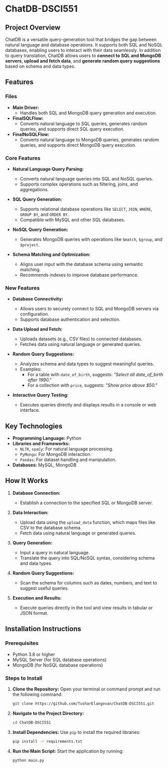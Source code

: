 # ChatDB-DSCI551

## Project Overview
ChatDB is a versatile query-generation tool that bridges the gap between natural language and database operations. It supports both SQL and NoSQL databases, enabling users to interact with their data seamlessly. In addition to query translation, ChatDB allows users to **connect to SQL and MongoDB servers**, **upload and fetch data**, and **generate random query suggestions** based on schema and data types.

## Features

### Files
- **Main Driver:**
  - Handles both SQL and MongoDB query generation and execution.
- **FinalSQLFlow:**
  - Converts natural language to SQL queries, generates random queries, and supports direct SQL query execution.
- **FinalNoSQLFlow:**
  - Converts natural language to MongoDB queries, generates random queries, and supports direct MongoDB query execution.

### Core Features
- **Natural Language Query Parsing:**
  - Converts natural language queries into SQL and NoSQL queries.
  - Supports complex operations such as filtering, joins, and aggregations.

- **SQL Query Generation:**
  - Supports relational database operations like `SELECT`, `JOIN`, `WHERE`, `GROUP BY`, and `ORDER BY`.
  - Compatible with MySQL and other SQL databases.

- **NoSQL Query Generation:**
  - Generates MongoDB queries with operations like `$match`, `$group`, and `$project`.

- **Schema Matching and Optimization:**
  - Aligns user input with the database schema using semantic matching.
  - Recommends indexes to improve database performance.

### New Features
- **Database Connectivity:**
  - Allows users to securely connect to SQL and MongoDB servers via configuration.
  - Supports database authentication and selection.

- **Data Upload and Fetch:**
  - Uploads datasets (e.g., CSV files) to connected databases.
  - Fetches data using natural language or generated queries.

- **Random Query Suggestions:**
  - Analyzes schema and data types to suggest meaningful queries.
  - Examples:
    - For a table with `date_of_birth`, suggests: *"Select all date_of_birth after 1990."*
    - For a collection with `price`, suggests: *"Show price above $50."*

- **Interactive Query Testing:**
  - Executes queries directly and displays results in a console or web interface.

## Key Technologies
- **Programming Language:** Python
- **Libraries and Frameworks:**
  - `NLTK`, `spaCy`: For natural language processing.
  - `PyMongo`: For MongoDB interaction.
  - `Pandas`: For dataset handling and manipulation.
- **Databases:** MySQL, MongoDB

## How It Works

1. **Database Connection:**
   - Establish a connection to the specified SQL or MongoDB server.

2. **Data Interaction:**
   - Upload data using the `upload_data` function, which maps files like CSV to the database schema.
   - Fetch data using natural language or generated queries.

3. **Query Generation:**
   - Input a query in natural language.
   - Translate the query into SQL/NoSQL syntax, considering schema and data types.

4. **Random Query Suggestions:**
   - Scan the schema for columns such as dates, numbers, and text to suggest useful queries.

5. **Execution and Results:**
   - Execute queries directly in the tool and view results in tabular or JSON format.

## Installation Instructions

### Prerequisites
- Python 3.8 or higher
- MySQL Server (for SQL database operations)
- MongoDB (for NoSQL database operations)

### Steps to Install

1. **Clone the Repository:**
   Open your terminal or command prompt and run the following command:
   ```bash
   git clone https://github.com/TusharElangovan/ChatDB-DSCI551.git
   ```

2. **Navigate to the Project Directory:**
   ```bash
   cd ChatDB-DSCI551
   ```

3. **Install Dependencies:**
   Use `pip` to install the required libraries:
   ```bash
   pip install -r requirements.txt
   ```

4. **Run the Main Script:**
   Start the application by running:
   ```bash
   python main.py
   
